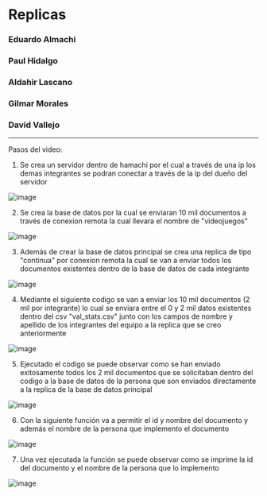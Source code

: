 # Replicas
### Eduardo Almachi
### Paul Hidalgo
### Aldahir Lascano
### Gilmar Morales
### David Vallejo

-------------------------------------------------------------------------------------------------------------------------------------------------------

Pasos del video:

1. Se crea un servidor dentro de hamachi por el cual a través de una ip los demas integrantes se podran conectar a través de la ip del dueño del servidor

![image](https://github.com/DavidPK8/Replicas/assets/127541791/fc16fd2f-bbd0-4b30-8839-c4deacb4bdc7)

2. Se crea la base de datos por la cual se enviaran 10 mil documentos a través de conexion remota la cual llevara el nombre de "videojuegos"

![image](https://github.com/DavidPK8/Replicas/assets/127541791/2ccd1124-7224-4075-97da-522d213634b9)

3. Además de crear la base de datos principal se crea una replica de tipo "continua" por conexion remota la cual se van a enviar todos los documentos existentes dentro de la base de datos de cada integrante 

![image](https://github.com/DavidPK8/Replicas/assets/127541791/da0ef2de-9147-45ee-a126-cb788906c420)


4. Mediante el siguiente codigo se van a enviar los 10 mil documentos (2 mil por integrante) lo cual se enviara entre el 0 y 2 mil datos existentes dentro del csv "val_stats.csv" junto con los campos de nombre y apellido de los integrantes del equipo a la replica que se creo anteriormente

![image](https://github.com/DavidPK8/Replicas/assets/127541791/e82d81b7-a71a-492f-9cd6-181c79892501)

5. Ejecutado el codigo se puede observar como se han enviado exitosamente todos los 2 mil documentos que se solicitaban dentro del codigo a la base de datos de la persona que son enviados directamente a la replica de la base de datos principal

![image](https://github.com/DavidPK8/Replicas/assets/127541791/eb95b38c-91ec-4e19-b30f-8b8581a3f280)


6. Con la siguiente función va a permitir el id y nombre del documento y además el nombre de la persona que implemento el documento

![image](https://github.com/DavidPK8/Replicas/assets/127541791/1c0875a6-f949-4d91-8402-bd6b58d9d5f6)

7. Una vez ejecutada la función se puede observar como se imprime la id del documento y el nombre de la persona que lo implemento

![image](https://github.com/DavidPK8/Replicas/assets/127541791/2d4e7fc5-a9b6-45db-b414-ece2512afaf3)

